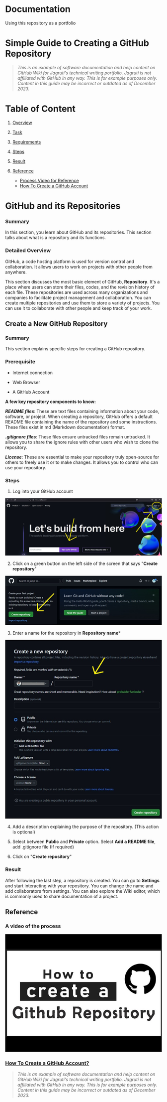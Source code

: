 # Documentation
Using this repository as a portfolio

# Simple Guide to Creating a GitHub Repository

> _This is an example of software documentation and help content on GitHub Wiki for Jagruti's technical writing portfolio. Jagruti is not affiliated with GitHub in any way. This is for example purposes only. Content in this guide may be incorrect or outdated as of December 2023._

# Table of Content 

1. [Overview](#detailed-overview)

1. [Task](#create-a-new-github-repository)

1. [Requirements](#prerequisite)

1. [Steps](#steps)

1. [Result](#result)

1. [Reference](#reference)

   - [Process Video for Reference](#a-video-of-the-process)
   - [How To Create a GitHub Account](#How-To-Create-a-GitHub-Account?)


# GitHub and its Repositories

### Summary

In this section, you learn about GitHub and its repositories. This section talks about what is a repository and its functions. 

### Detailed Overview

GitHub, a code hosting platform is used for version control and collaboration. It allows users to work on projects with other people from anywhere. 

This section discusses the most basic element of GitHub, **Repository**. It's a place where users can store their files, codes, and the revision history of each file. These repositories are used across many organizations and companies to facilitate project management and collaboration. You can create multiple repositories and use them to store a variety of projects. You can use it to collaborate with other people and keep track of your work. 




## Create a New GitHub Repository 

### Summary

This section explains specific steps for creating a GitHub repository.

### Prerequisite 

- Internet connection 
 
- Web Browser 

- A GitHub Account

**A few key repository components to know:**

_**README files**_: These are text files containing information about your code, software, or project. When creating a repository, GitHub offers a default README file containing the name of the repository and some instructions. These files exist in md (Markdown documentation) format.

_**.gitignore files**_: These files ensure untracked files remain untracked. It allows you to share the ignore rules with other users who wish to clone the repository.

_**License**_: These are essential to make your repository truly open-source for others to freely use it or to make changes. It allows you to control who can use your repository.


### Steps 

1. Log into your GitHub account 

![image.jpg](https://github.com/JagrutiSardesai/Documentation/blob/5273ea104d7d08f08377f6fe1f7c4b22539a0ff9/git%203.jpg)

2. Click on a green button on the left side of the screen that says "**Create repository**"

![image. jpg](https://github.com/JagrutiSardesai/Documentation/blob/5273ea104d7d08f08377f6fe1f7c4b22539a0ff9/git.jpg)

3. Enter a name for the repository in **Repository name***

![image.jpg](https://github.com/JagrutiSardesai/Documentation/blob/5273ea104d7d08f08377f6fe1f7c4b22539a0ff9/git2.jpg)

4. Add a description explaining the purpose of the repository. (This action is optional)

5. Select between **Public** and **Private** option. Select **Add a README file**, add .gitignore file (If required)

6. Click on "**Create repository**"


### Result

After following the last step, a repository is created. You can go to **Settings** and start interacting with your repository. You can change the name and add collaborators from settings. 
You can also explore the Wiki editor, which is commonly used to share documentation of a project.


## Reference

### A video of the process

[![How to Create a New Repository in GitHubt](https://github.com/JagrutiSardesai/Documentation/blob/d992895a9579699724fc5ec2635fbf7ae05d2431/Thumbnail.jpg)](https://youtube.com/watch?v=LcuzlEv8qRI)

### [How To Create a GitHub Account?](https://github.com/JagrutiSardesai/Documentation/wiki/How-To-Create-a-GitHub-Account)

> _This is an example of software documentation and help content on GitHub Wiki for Jagruti's technical writing portfolio. Jagruti is not affiliated with GitHub in any way. This is for example purposes only. Content in this guide may be incorrect or outdated as of December 2023._

